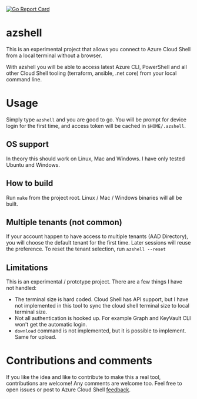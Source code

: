 [![Go Report Card](https://goreportcard.com/badge/github.com/yangl900/azshell)](https://goreportcard.com/report/github.com/yangl900/azshell)

# azshell
This is an experimental project that allows you connect to Azure Cloud Shell from a local terminal without a browser.

With azshell you will be able to access latest Azure CLI, PowerShell and all other Cloud Shell tooling (terraform, ansible, .net core) from your local command line.

# Usage
Simply type `azshell` and you are good to go. You will be prompt for device login for the first time, and access token will be cached in `$HOME/.azshell`.

## OS support
In theory this should work on Linux, Mac and Windows. I have only tested Ubuntu and Windows.

## How to build
Run `make` from the project root. Linux / Mac / Windows binaries will all be built.

## Multiple tenants (not common)
If your account happen to have access to multiple tenants (AAD Directory), you will choose the default tenant for the first time. Later sessions will reuse the preference. To reset the tenant selection, run `azshell --reset`

## Limitations
This is an experimental / prototype project. There are a few things I have not handled:

* The terminal size is hard coded. Cloud Shell has API support, but I have not implemented in this tool to sync the cloud shell terminal size to local terminal size.
* Not all authentication is hooked up. For example Graph and KeyVault CLI won't get the automatic login.
* `download` command is not implemented, but it is possible to implement. Same for upload.

# Contributions and comments
If you like the idea and like to contribute to make this a real tool, contributions are welcome! Any comments are welcome too. Feel free to open issues or post to Azure Cloud Shell [feedback](https://feedback.azure.com/forums/598699-azure-cloud-shell).